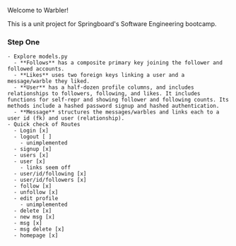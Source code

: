 Welcome to Warbler! 

This is a unit project for Springboard's Software Engineering bootcamp. 

### Step One 
    - Explore models.py
      - **Follows** has a composite primary key joining the follower and followed accounts.
      - **Likes** uses two foreign keys linking a user and a message/warble they liked.
      - **User** has a half-dozen profile columns, and includes relationships to followers, following, and likes. It includes functions for self-repr and showing follower and following counts. Its methods include a hashed password signup and hashed authentication.
      - **Message** structures the messages/warbles and links each to a user id (fk) and user (relationship).
    - Quick check of Routes
      - Login [x]
      - logout [ ]
        - unimplemented
      - signup [x]
      - users [x]
      - user [x]
        - links seem off
      - user/id/following [x]
      - user/id/followers [x]
      - follow [x]
      - unfollow [x]
      - edit profile
        - unimplemented
      - delete [x]
      - new msg [x]
      - msg [x]
      - msg delete [x]
      - homepage [x]
        